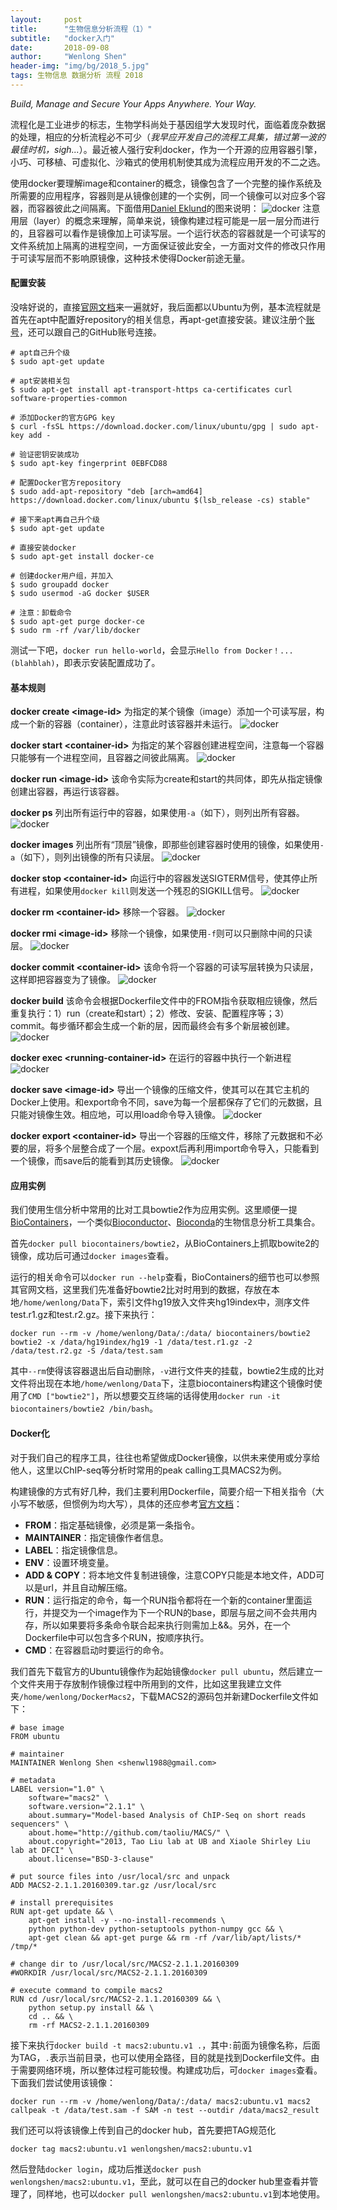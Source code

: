```yaml
---
layout:     post
title:      "生物信息分析流程（1）"
subtitle:   "docker入门"
date:       2018-09-08
author:     "Wenlong Shen"
header-img: "img/bg/2018_5.jpg"
tags: 生物信息 数据分析 流程 2018
---
```


<script type="text/javascript" src="http://cdn.mathjax.org/mathjax/latest/MathJax.js?config=default"></script>

*Build, Manage and Secure Your Apps Anywhere. Your Way.*

流程化是工业进步的标志，生物学科尚处于基因组学大发现时代，面临着庞杂数据的处理，相应的分析流程必不可少（*我早应开发自己的流程工具集，错过第一波的最佳时机，sigh...*）。最近被人强行安利docker，作为一个开源的应用容器引擎，小巧、可移植、可虚拟化、沙箱式的使用机制使其成为流程应用开发的不二之选。

使用docker要理解image和container的概念，镜像包含了一个完整的操作系统及所需要的应用程序，容器则是从镜像创建的一个实例，同一个镜像可以对应多个容器，而容器彼此之间隔离。下面借用<a href="http://merrigrove.blogspot.com/2015/10/visualizing-docker-containers-and-images.html" target="_blank">Daniel Eklund</a>的图来说明：
![docker](/img/post/2018_09_08_pipelining_ImageContainer.png)
注意用层（layer）的概念来理解，简单来说，镜像构建过程可能是一层一层分而进行的，且容器可以看作是镜像加上可读写层。一个运行状态的容器就是一个可读写的文件系统加上隔离的进程空间，一方面保证彼此安全，一方面对文件的修改只作用于可读写层而不影响原镜像，这种技术使得Docker前途无量。

#### 配置安装

没啥好说的，直接<a href="https://docs.docker.com/install/linux/docker-ce/ubuntu/" target="_blank">官网文档</a>来一遍就好，我后面都以Ubuntu为例，基本流程就是首先在apt中配置好repository的相关信息，再apt-get直接安装。建议注册个<a href="https://hub.docker.com/" target="_blank">账号</a>，还可以跟自己的GitHub账号连接。

	# apt自己升个级
	$ sudo apt-get update
	
	# apt安装相关包
	$ sudo apt-get install apt-transport-https ca-certificates curl software-properties-common
	
	# 添加Docker的官方GPG key
	$ curl -fsSL https://download.docker.com/linux/ubuntu/gpg | sudo apt-key add -
	
	# 验证密钥安装成功
	$ sudo apt-key fingerprint 0EBFCD88
	
	# 配置Docker官方repository
	$ sudo add-apt-repository "deb [arch=amd64] https://download.docker.com/linux/ubuntu $(lsb_release -cs) stable"

	# 接下来apt再自己升个级
	$ sudo apt-get update
	
	# 直接安装docker
	$ sudo apt-get install docker-ce

	# 创建docker用户组，并加入
	$ sudo groupadd docker
	$ sudo usermod -aG docker $USER

	# 注意：卸载命令
	$ sudo apt-get purge docker-ce
	$ sudo rm -rf /var/lib/docker

测试一下吧，`docker run hello-world`，会显示`Hello from Docker！... (blahblah)`，即表示安装配置成功了。

#### 基本规则

**docker create \<image-id\>**
为指定的某个镜像（image）添加一个可读写层，构成一个新的容器（container），注意此时该容器并未运行。
![docker](/img/post/2018_09_08_pipelining_create.png)

**docker start \<container-id\>**
为指定的某个容器创建进程空间，注意每一个容器只能够有一个进程空间，且容器之间彼此隔离。
![docker](/img/post/2018_09_08_pipelining_start.png)

**docker run \<image-id\>**
该命令实际为create和start的共同体，即先从指定镜像创建出容器，再运行该容器。

**docker ps**
列出所有运行中的容器，如果使用`-a`（如下），则列出所有容器。
![docker](/img/post/2018_09_08_pipelining_ps-a.png)

**docker images**
列出所有“顶层”镜像，即那些创建容器时使用的镜像，如果使用`-a`（如下），则列出镜像的所有只读层。
![docker](/img/post/2018_09_08_pipelining_images-a.png)

**docker stop \<container-id\>**
向运行中的容器发送SIGTERM信号，使其停止所有进程，如果使用`docker kill`则发送一个残忍的SIGKILL信号。
![docker](/img/post/2018_09_08_pipelining_stop.png)

**docker rm \<container-id\>**
移除一个容器。
![docker](/img/post/2018_09_08_pipelining_rm.png)

**docker rmi \<image-id\>**
移除一个镜像，如果使用`-f`则可以只删除中间的只读层。
![docker](/img/post/2018_09_08_pipelining_rmi.png)

**docker commit \<container-id\>**
该命令将一个容器的可读写层转换为只读层，这样即把容器变为了镜像。
![docker](/img/post/2018_09_08_pipelining_commit.png)

**docker build**
该命令会根据Dockerfile文件中的FROM指令获取相应镜像，然后重复执行：1）run（create和start）；2）修改、安装、配置程序等；3）commit。每步循环都会生成一个新的层，因而最终会有多个新层被创建。
![docker](/img/post/2018_09_08_pipelining_build.png)

**docker exec \<running-container-id\>**
在运行的容器中执行一个新进程
![docker](/img/post/2018_09_08_pipelining_exec.png)

**docker save \<image-id\>**
导出一个镜像的压缩文件，使其可以在其它主机的Docker上使用。和export命令不同，save为每一个层都保存了它们的元数据，且只能对镜像生效。相应地，可以用load命令导入镜像。
![docker](/img/post/2018_09_08_pipelining_save.png)

**docker export \<container-id\>**
导出一个容器的压缩文件，移除了元数据和不必要的层，将多个层整合成了一个层。expoxt后再利用import命令导入，只能看到一个镜像，而save后的能看到其历史镜像。
![docker](/img/post/2018_09_08_pipelining_export.png)

#### 应用实例

我们使用生信分析中常用的比对工具bowtie2作为应用实例。这里顺便一提<a href="https://biocontainers.pro/" target="_blank">BioContainers</a>，一个类似<a href="http://www.bioconductor.org/" target="_blank">Bioconductor</a>、<a href="http://bioconda.github.io/" target="_blank">Bioconda</a>的生物信息分析工具集合。

首先`docker pull biocontainers/bowtie2`，从BioContainers上抓取bowite2的镜像，成功后可通过`docker images`查看。

运行的相关命令可以`docker run --help`查看，BioContainers的细节也可以参照其官网文档，这里我们先准备好bowtie2比对时用到的数据，存放在本地`/home/wenlong/Data`下，索引文件hg19放入文件夹hg19index中，测序文件test.r1.gz和test.r2.gz。接下来执行：

	docker run --rm -v /home/wenlong/Data/:/data/ biocontainers/bowtie2 bowtie2 -x /data/hg19index/hg19 -1 /data/test.r1.gz -2 /data/test.r2.gz -S /data/test.sam

其中`--rm`使得该容器退出后自动删除，`-v`进行文件夹的挂载，bowtie2生成的比对文件将出现在本地`/home/wenlong/Data`下，注意biocontainers构建这个镜像时使用了`CMD ["bowtie2"]`，所以想要交互终端的话得使用`docker run -it biocontainers/bowtie2 /bin/bash`。

#### Docker化

对于我们自己的程序工具，往往也希望做成Docker镜像，以供未来使用或分享给他人，这里以ChIP-seq等分析时常用的peak calling工具MACS2为例。

构建镜像的方式有好几种，我们主要利用Dockerfile，简要介绍一下相关指令（大小写不敏感，但惯例为均大写），具体的还应参考<a href="https://docs.docker.com/develop/develop-images/dockerfile_best-practices/" target="_blank">官方文档</a>：

* **FROM**：指定基础镜像，必须是第一条指令。
* **MAINTAINER**：指定镜像作者信息。
* **LABEL**：指定镜像信息。
* **ENV**：设置环境变量。
* **ADD & COPY**：将本地文件复制进镜像，注意COPY只能是本地文件，ADD可以是url，并且自动解压缩。
* **RUN**：运行指定的命令，每一个RUN指令都将在一个新的container里面运行，并提交为一个image作为下一个RUN的base，即层与层之间不会共用内存，所以如果要将多条命令联合起来执行则需加上&&。另外，在一个Dockerfile中可以包含多个RUN，按顺序执行。
* **CMD**：在容器启动时要运行的命令。

我们首先下载官方的Ubuntu镜像作为起始镜像`docker pull ubuntu`，然后建立一个文件夹用于存放制作镜像过程中所用到的文件，比如这里我建立文件夹`/home/wenlong/DockerMacs2`，下载MACS2的源码包并新建Dockerfile文件如下：

	# base image
	FROM ubuntu

	# maintainer
	MAINTAINER Wenlong Shen <shenwl1988@gmail.com>

	# metadata
	LABEL version="1.0" \
		software="macs2" \
		software.version="2.1.1" \ 
		about.summary="Model-based Analysis of ChIP-Seq on short reads sequencers" \
		about.home="http://github.com/taoliu/MACS/" \ 
		about.copyright="2013, Tao Liu lab at UB and Xiaole Shirley Liu lab at DFCI" \ 
		about.license="BSD-3-clause"

	# put source files into /usr/local/src and unpack
	ADD MACS2-2.1.1.20160309.tar.gz /usr/local/src

	# install prerequisites
	RUN apt-get update && \
		apt-get install -y --no-install-recommends \
		python python-dev python-setuptools python-numpy gcc && \
		apt-get clean && apt-get purge && rm -rf /var/lib/apt/lists/* /tmp/*

	# change dir to /usr/local/src/MACS2-2.1.1.20160309
	#WORKDIR /usr/local/src/MACS2-2.1.1.20160309

	# execute command to compile macs2
	RUN cd /usr/local/src/MACS2-2.1.1.20160309 && \
		python setup.py install && \
		cd .. && \
		rm -rf MACS2-2.1.1.20160309

接下来执行`docker build -t macs2:ubuntu.v1 .`，其中`:`前面为镜像名称，后面为TAG，`.`表示当前目录，也可以使用全路径，目的就是找到Dockerfile文件。由于需要网络环境，所以整体过程可能较慢。构建成功后，可`docker images`查看。下面我们尝试使用该镜像：

	docker run --rm -v /home/wenlong/Data/:/data/ macs2:ubuntu.v1 macs2 callpeak -t /data/test.sam -f SAM -n test --outdir /data/macs2_result

我们还可以将该镜像上传到自己的docker hub，首先要把TAG规范化

	docker tag macs2:ubuntu.v1 wenlongshen/macs2:ubuntu.v1

然后登陆`docker login`，成功后推送`docker push wenlongshen/macs2:ubuntu.v1`，至此，就可以在自己的docker hub里查看并管理了，同样地，也可以`docker pull wenlongshen/macs2:ubuntu.v1`到本地使用。

